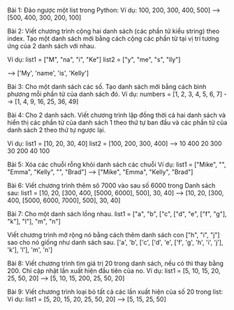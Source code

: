 Bài 1:
Đảo ngược một list trong Python:
Ví dụ: 
100, 200, 300, 400, 500] --> [500, 400, 300, 200, 100]

Bài 2: Viết chương trình cộng hai danh sách (các phần tử kiểu string) theo index. Tạo một danh sách mới bằng cách cộng các phần từ tại vị trí tương ứng của 2 danh sách với nhau.

Ví dụ: 
list1 = ["M", "na", "i", "Ke"]
list2 = ["y", "me", "s", "lly"]

--> ['My', 'name', 'is', 'Kelly']

Bài 3: Cho một danh sách các số. Tạo danh sách mới bằng cách bình phương mỗi phần tử của danh sách đó.
Ví dụ: 
numbers = [1, 2, 3, 4, 5, 6, 7]
--> [1, 4, 9, 16, 25, 36, 49]

Bài 4: Cho 2 danh sách. Viết chương trình lặp đồng thời cả hai danh sách và hiển thị các phần tử của danh sách 1 theo thứ tự ban đầu và các phần tử của danh sách 2 theo thứ tự ngược lại.

Ví dụ: 
list1 = [10, 20, 30, 40]
list2 = [100, 200, 300, 400]
--> 
10 400
20 300
30 200
40 100

Bài 5: Xóa các chuỗi rỗng khỏi danh sách các chuỗi
Ví dụ:
list1 = ["Mike", "", "Emma", "Kelly", "", "Brad"]
--> ["Mike", "Emma", "Kelly", "Brad"]

Bài 6: Viết chương trình thêm sô 7000 vào sau số 6000 trong Danh sách sau:
list1 = [10, 20, [300, 400, [5000, 6000], 500], 30, 40]
--> [10, 20, [300, 400, [5000, 6000, 7000], 500], 30, 40]

Bài 7: Cho một danh sách lồng nhau. 
list1 = ["a", "b", ["c", ["d", "e", ["f", "g"], "k"], "l"], "m", "n"]

Viết chương trình mở rộng nó bằng cách thêm danh sách con ["h", "i", "j"] sao cho nó giống như danh sách sau.
['a', 'b', ['c', ['d', 'e', ['f', 'g', 'h', 'i', 'j'], 'k'], 'l'], 'm', 'n']

Bài 8: Viết chương trình tìm giá trị 20 trong danh sách, nếu có thì thay bằng 200. Chỉ cập nhật lần xuất hiện đầu tiên của no.
Ví dụ:
list1 = [5, 10, 15, 20, 25, 50, 20]
--> [5, 10, 15, 200, 25, 50, 20]

Bài 9: Viết chương trình loại bỏ tất cả các lần xuất hiện của số 20 trong list:
Ví dụ:
list1 = [5, 20, 15, 20, 25, 50, 20]
--> [5, 15, 25, 50]